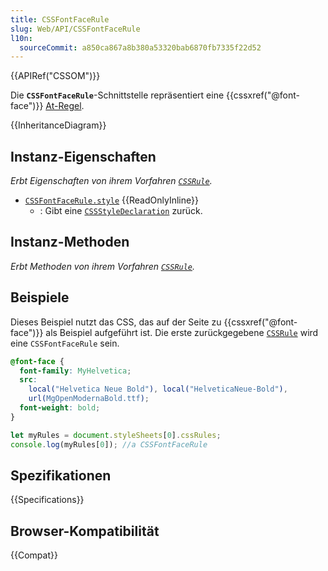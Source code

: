 ```yaml
---
title: CSSFontFaceRule
slug: Web/API/CSSFontFaceRule
l10n:
  sourceCommit: a850ca867a8b380a53320bab6870fb7335f22d52
---
```


{{APIRef("CSSOM")}}

Die **`CSSFontFaceRule`**-Schnittstelle repräsentiert eine {{cssxref("@font-face")}} [At-Regel](/de/docs/Web/CSS/CSS_syntax/At-rule).

{{InheritanceDiagram}}

## Instanz-Eigenschaften

_Erbt Eigenschaften von ihrem Vorfahren [`CSSRule`](/de/docs/Web/API/CSSRule)._

- [`CSSFontFaceRule.style`](/de/docs/Web/API/CSSFontFaceRule/style) {{ReadOnlyInline}}
  - : Gibt eine [`CSSStyleDeclaration`](/de/docs/Web/API/CSSStyleDeclaration) zurück.

## Instanz-Methoden

_Erbt Methoden von ihrem Vorfahren [`CSSRule`](/de/docs/Web/API/CSSRule)._

## Beispiele

Dieses Beispiel nutzt das CSS, das auf der Seite zu {{cssxref("@font-face")}} als Beispiel aufgeführt ist. Die erste zurückgegebene [`CSSRule`](/de/docs/Web/API/CSSRule) wird eine `CSSFontFaceRule` sein.

```css
@font-face {
  font-family: MyHelvetica;
  src:
    local("Helvetica Neue Bold"), local("HelveticaNeue-Bold"),
    url(MgOpenModernaBold.ttf);
  font-weight: bold;
}
```

```js
let myRules = document.styleSheets[0].cssRules;
console.log(myRules[0]); //a CSSFontFaceRule
```

## Spezifikationen

{{Specifications}}

## Browser-Kompatibilität

{{Compat}}
